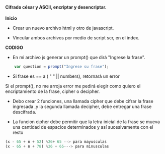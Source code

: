 #### Cifrado césar y ASCII, encriptar y desencriptar.

__Inicio__ 

+ Crear un nuevo archivo html y otro de javascript.

+ Vincular ambos archivos por medio de script scr, en el index.

 __CODIGO__

 - En mi archivo js generar un prompt() que dirá "Ingrese la frase".

```javascript
    var question = prompt("Ingrese su frase");
```

 - Si frase es == a ( " " || numbers), retornará un error

 Si el prompt(), no me arroja error me pedirá elegir como quiero el encriptamiento de la frase, cipher o decipher.
   

 - Debo crear 2 funciones, una llamada cipher que debe cifrar la frase ingresada ,y la segunda llamada decipher, debe entregar una frase descifrada.

 - La funcion cipher debe permitir que la letra inicial de la frase se mueva una cantidad de espacios determinados y así sucesivamente con el resto

 ```javascript
 (x - 65 + n + 52) %26+ 65 --> para mayusculas
 (x - 65 + n + 78) %26 + 65---> para minusculas





 



